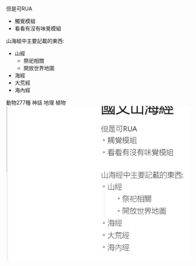 但是可RUA
- 觸覺模組
- 看看有沒有味覺模組

山海經中主要記載的東西:
- 山經
	- 祭祀相關
	- 開放世界地圖
- 海經
- 大荒經
- 海內經


動物277種
神話
地理
植物
![image.png](https://raw.githubusercontent.com/Ash0645/image_remote/main/202305232338897.png?token=AZUUVI5W7AHX5V2BCUJR6KLENTPD6)
